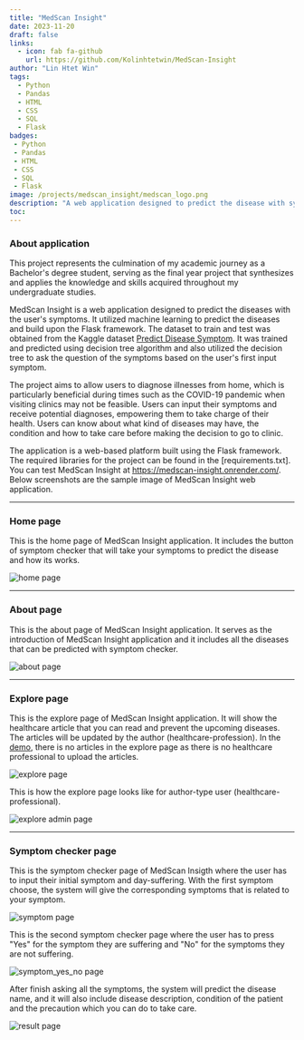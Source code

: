 ```yaml
---
title: "MedScan Insight"
date: 2023-11-20
draft: false
links:
  - icon: fab fa-github
    url: https://github.com/Kolinhtetwin/MedScan-Insight
author: "Lin Htet Win"
tags:
  - Python
  - Pandas
  - HTML
  - CSS
  - SQL
  - Flask
badges:
 - Python
 - Pandas
 - HTML
 - CSS
 - SQL
 - Flask
image: /projects/medscan_insight/medscan_logo.png
description: "A web application designed to predict the disease with symptoms."
toc: 
---
```

### About application
This project represents the culmination of my academic journey as a Bachelor's degree student, serving as the final year project that synthesizes and applies the knowledge and skills acquired throughout my undergraduate studies.

MedScan Insight is a web application designed to predict the diseases with the user's symptoms. It utilized machine learning to predict the diseases and build upon the Flask framework. The dataset to train and test was obtained from the Kaggle dataset [Predict Disease Symptom](https://www.kaggle.com/datasets/karthikudyawar/disease-symptom-prediction). It was trained and predicted using decision tree algorithm and also utilized the decision tree to ask the question of the symptoms based on the user's first input symptom.

The project aims to allow users to diagnose illnesses from home, which is particularly beneficial during times such as the COVID-19 pandemic when visiting clinics may not be feasible. Users can input their symptoms and receive potential diagnoses, empowering them to take charge of their health. Users can know about what kind of diseases may have, the condition and how to take care before making the decision to go to clinic.

The application is a web-based platform built using the Flask framework. The required libraries for the project can be found in the [requirements.txt]. You can test MedScan Insight at https://medscan-insight.onrender.com/. Below screenshots are the sample image of MedScan Insight web application. 

<hr>

### Home page
This is the home page of MedScan Insight application. It includes the button of symptom checker that will take your symptoms to predict the disease and how its works.

![home page](/projects/medscan_insight/home_page.png)
<hr>

### About page
This is the about page of MedScan Insight application. It serves as the introduction of MedScan Insight application and it includes all the diseases that can be predicted with symptom checker.

![about page](/projects/medscan_insight/about_page.png)
<hr>

### Explore page
This is the explore page of MedScan Insight application. It will show the healthcare article that you can read and prevent the upcoming diseases. The articles will be updated by the author (healthcare-profession). In the [demo](https://medscan-insight.onrender.com/), there is no articles in the explore page as there is no healthcare professional to upload the articles.

![explore page](/projects/medscan_insight/Explore.png)

This is how the explore page looks like for author-type user (healthcare-professional).

![explore admin page](/projects/medscan_insight/Explore_author.png)
<hr>

### Symptom checker page
This is the symptom checker page of MedScan Insigth where the user has to input their initial symptom and day-suffering. With the first symptom choose, the system will give the corresponding symptoms that is related to your symptom.

![symptom page](/projects/medscan_insight/Symptom_asking.png)

This is the second symptom checker page where the user has to press "Yes" for the symptom they are suffering and "No" for the symptoms they are not suffering.

![symptom_yes_no page](/projects/medscan_insight/Symptom_yes_no.png)

After finish asking all the symptoms, the system will predict the disease name, and it will also include disease description, condition of the patient and the precaution which you can do to take care.

![result page](/projects/medscan_insight/disease_result.png)

